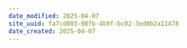 ```yaml
---
date_modified: 2025-04-07
site_uuid: fa7cd803-00fb-4b9f-bc02-3ed0b2a11478
date_created: 2025-04-07
---
```


